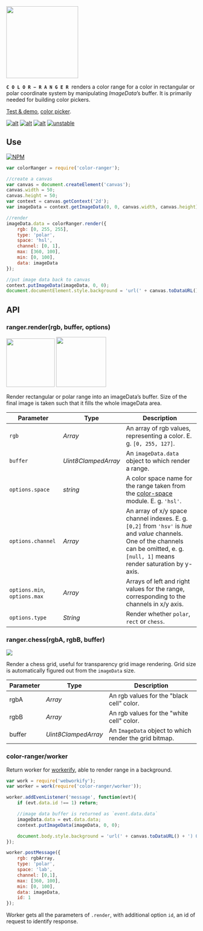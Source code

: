 <img src="https://cdn.rawgit.com/dfcreative/color-ranger/design/logo.png" height="190"/>

<code>**C O L O R − R A N G E R**</code>&nbsp; renders a color range for a color in rectangular or polar coordinate system by manipulating _ImageData_’s buffer. It is primarily needed for building color pickers.

[Test & demo](https://cdn.rawgit.com/dfcreative/color-ranger/master/test/index.html), [color picker](https://github.com/dfcreative/picky).

[![alt](https://travis-ci.org/dfcreative/color-ranger.svg?branch=master)](https://travis-ci.org/dfcreative/color-ranger)
[![alt](https://codeclimate.com/github/dfcreative/color-ranger/badges/gpa.svg)](https://codeclimate.com/github/dfcreative/color-ranger)
[![alt](https://david-dm.org/dfcreative/color-ranger.svg)](https://david-dm.org/dfcreative/color-ranger)
[![unstable](http://badges.github.io/stability-badges/dist/unstable.svg)](http://github.com/badges/stability-badges)


## Use

[![NPM](https://nodei.co/npm/color-ranger.png?mini=true)](https://nodei.co/npm/color-ranger/)


```js
var colorRanger = require('color-ranger');

//create a canvas
var canvas = document.createElement('canvas');
canvas.width = 50;
canvas.height = 50;
var context = canvas.getContext('2d');
var imageData = context.getImageData(0, 0, canvas.width, canvas.height);

//render
imageData.data = colorRanger.render({
	rgb: [0, 255, 255],
	type: 'polar',
	space: 'hsl',
	channel: [0, 1],
	max: [360, 100],
	min: [0, 100],
	data: imageData
});

//put image data back to canvas
context.putImageData(imageData, 0, 0);
document.documentElement.style.background = 'url(' + canvas.toDataURL() + ') 0 0 / cover';
```


## API

### ranger.render(rgb, buffer, options)

<img src="https://cdn.rawgit.com/dfcreative/color-ranger/design/rect.png" height="128"/>
<img src="https://cdn.rawgit.com/dfcreative/color-ranger/design/polar.png" height="132"/>

Render rectangular or polar range into an imageData’s buffer. Size of the final image is taken such that it fills the whole imageData area.

| Parameter | Type | Description |
|----|----|----|
| `rgb` | _Array_ | An array of rgb values, representing a color. E. g. `[0, 255, 127]`. |
| `buffer` | _Uint8ClampedArray_ | An `imageData.data` object to which render a range. |
| `options.space` | _string_ | A color space name for the range taken from the [color-space](https://github.com/dfcreative/color-space/) module. E. g. `'hsl'`. |
| `options.channel` | _Array_ | An array of x/y space channel indexes. E. g. `[0,2]` from `'hsv'` is _hue_ and _value_ channels. One of the channels can be omitted, e. g. `[null, 1]` means render saturation by y-axis. |
| `options.min`, `options.max` | _Array_ | Arrays of left and right values for the range, corresponding to the channels in x/y axis. |
| `options.type` | _String_ | Render whether `polar`, `rect` or `chess`. |


### ranger.chess(rgbA, rgbB, buffer)

<img src="https://cdn.rawgit.com/dfcreative/color-ranger/design/alpha.png"/>

Render a chess grid, useful for transparency grid image rendering. Grid size is automatically figured out from the `imageData` size.

| Parameter | Type | Description |
|----|----|----|
| rgbA | _Array_ | An rgb values for the "black cell" color. |
| rgbB | _Array_ | An rgb values for the "white cell" color. |
| buffer | _Uint8ClampedArray_ | An `ImageData` object to which render the grid bitmap. |


### color-ranger/worker

Return worker for [workerify](http://github.com/substack/workerify), able to render range in a background.

```js
var work = require('webworkify');
var worker = work(require('color-ranger/worker'));

worker.addEvenListener('message', function(evt){
	if (evt.data.id !== 1) return;

	//image data buffer is returned as `event.data.data`
	imageData.data = evt.data.data;
	context.putImageData(imageData, 0, 0);

	document.body.style.background = 'url(' + canvas.toDataURL() + ') 0 0 / cover';
});

worker.postMessage({
	rgb: rgbArray,
	type: 'polar',
	space: 'lab',
	channel: [0,1],
	max: [360, 100],
	min: [0, 100],
	data: imageData,
	id: 1
});
```

Worker gets all the parameters of `.render`, with additional option `id`, an id of request to identify response.